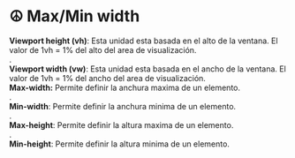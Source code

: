 # ☮ Max/Min width

**Viewport height (vh)**: Esta unidad esta basada en el alto de la ventana. El valor de 1vh = 1% del alto del area de visualización.\
.\
**Viewport width (vw)**: Esta unidad esta basada en el ancho de la ventana. El valor de 1vh = 1% del ancho del area de visualización.\
**Max-width:** Permite definir la anchura maxima de un elemento.\
.\
**Min-width**: Permite definir la anchura minima de un elemento.\
.\
**Max-height**: Permite definir la altura maxima de un elemento.\
.\
**Min-height**: Permite definir la altura minima de un elemento.
